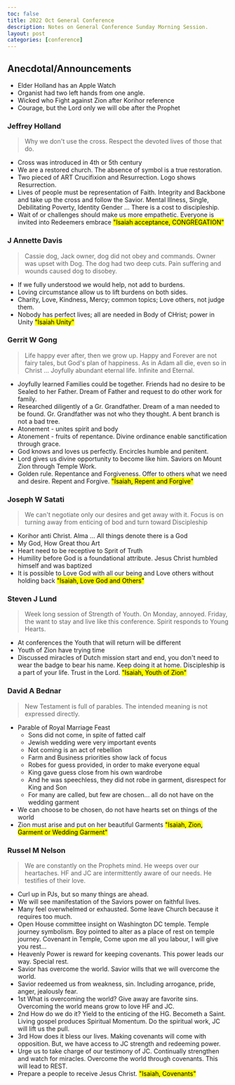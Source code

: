 ```yaml
---
toc: false
title: 2022 Oct General Conference
description: Notes on General Conference Sunday Morning Session.
layout: post
categories: [conference]
---
```


## Anecdotal/Announcements
- Elder Holland has an Apple Watch
- Organist had two left hands from one angle.
- Wicked who Fight against Zion after Korihor reference
- Courage, but the Lord only we will obe after the Prophet

### Jeffrey Holland
> Why we don't use the cross.  Respect the devoted lives of those that do.
- Cross was introduced in 4th or 5th century
- We are a restored church.  The absence of symbol is a true restoration.
- Two pieced of ART Crucifixion and Resurrection.  Logo shows Resurrection.
- Lives of people must be representation of Faith.  Integrity and Backbone and take up the cross and follow the Savior.  Mental Illness, Single, Debilitating Poverty, Identity Gender  ...  There is a cost to discipleship.
- Wait of or challenges should make us more empathetic. Everyone is invited into Redeemers embrace
<mark>"Isaiah acceptance, CONGREGATION"</mark>

### J Annette Davis
> Cassie dog, Jack owner, dog did not obey and commands.  Owner was upset with Dog.  The dog had two deep cuts.  Pain suffering and wounds caused dog to disobey.
- If we fully understood we would help, not add to burdens.
- Loving circumstance allow us to lift burdens on both sides.
- Charity, Love, Kindness, Mercy; common topics; Love others, not judge them.
- Nobody has perfect lives; all are needed in Body of CHrist; power in Unity
<mark>"Isaiah Unity"</mark>

### Gerrit W Gong
> Life happy ever after, then we grow up.  Happy and Forever are not fairy tales, but God's plan of  happiness.  As in Adam all die, even so in Christ ...  Joyfully abundant eternal life.  Infinite and Eternal.
- Joyfully learned Families could be together.  Friends had no desire to be Sealed to her Father.  Dream of Father and request to do other work for family.
- Researched diligently of a Gr. Grandfather.  Dream of a man needed to be found.  Gr. Grandfather was not who they thought.  A bent branch is not a bad tree.
- Atonement - unites spirit and body
- Atonement - fruits of repentance.  Divine ordinance enable sanctification through grace.
- God knows and loves us perfectly.  Encircles humble and penitent.
- Lord gives us divine opportunity to become like him.  Saviors on Mount Zion through Temple Work.  
- Golden rule.  Repentance and Forgiveness.  Offer to others what we need and desire.  Repent and Forgive.
<mark>"Isaiah, Repent and Forgive"</mark>

### Joseph W Satati
> We can't negotiate only our desires and get away with it.  Focus is on turning away from enticing of bod and turn toward Discipleship
- Korihor anti Christ.  Alma ... All things denote there is a God
- My God, How Great thou Art
- Heart need to be receptive to Sprit of Truth
- Humility before God is a foundational attribute.   Jesus Christ humbled himself and was baptized
- It is possible to Love God with all our being and Love others without holding back
<mark>"Isaiah, Love God and Others"</mark>

### Steven J Lund
> Week long session of Strength of Youth.  On Monday, annoyed.  Friday, the want to stay and live like this conference. Spirit responds to Young Hearts.
- At conferences the Youth that will return will be different
- Youth of Zion have trying time
- Discussed miracles of Dutch mission start and end, you don't need to wear the badge to bear his name.  Keep doing it at home.  Discipleship is a part of your life.  Trust in the Lord.
<mark>"Isaiah, Youth of Zion"</mark>

### David A Bednar
> New Testament is full of parables.  The intended meaning is not expressed directly.
- Parable of Royal Marriage Feast
    - Sons did not come, in spite of fatted calf
    - Jewish wedding were very important events
    - Not coming is an act of rebellion
    - Farm and Business priorities show lack of focus
    - Robes for guess provided, in order to make everyone equal
    - King gave guess close from his own wardrobe
    - And he was speechless, they did not robe in garment, disrespect for King and Son
    - For many are called, but few are chosen... all do not have on the wedding garment
- We can choose to be chosen, do not have hearts set on things of the world
- Zion must arise and put on her beautiful Garments
<mark>"Isaiah, Zion, Garment or Wedding Garment"</mark>

### Russel M Nelson
> We are constantly on the Prophets mind.  He weeps over our heartaches.  HF and JC are intermittently aware of our needs.  He testifies of their love.
- Curl up in PJs, but so many things are ahead.
- We will see manifestation of the Saviors power on faithful lives.
- Many feel overwhelmed or exhausted. Some leave Church because it requires too much.
- Open House committee insight on Washington DC temple.  Temple journey symbolism.  Boy pointed to alter as a place of rest on temple journey.  Covenant in Temple, Come upon me all you labour, I will give you rest...
- Heavenly Power is reward for keeping covenants.  This power leads our way.  Special rest.
- Savior has overcome the world.  Savior wills that we will overcome the world.
- Savior redeemed us from weakness, sin.  Including arrogance, pride, anger, jealously fear.
- 1st What is overcoming the world?  Give away are favorite sins.  Overcoming the world means grow to love HF and JC.
- 2nd How do we do it?  Yield to the enticing of the HG.  Becometh a Saint.  Living gospel produces Spiritual Momentum.  Do the spiritual work, JC will lift us the pull.
- 3rd How does it bless our lives.  Making covenants will come with opposition.  But, we have access to JC strength and redeeming power.
- Urge us to take charge of our testimony of JC.  Continually strengthen and watch for miracles.  Overcome the world through covenants.  This will lead to REST.
- Prepare a people to receive Jesus Christ.
<mark>"Isaiah, Covenants"</mark>


